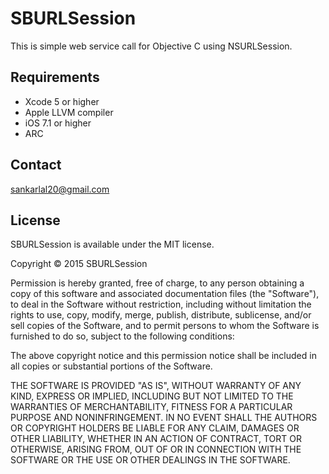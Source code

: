 # SBURLSession
This is simple web service call for Objective C using NSURLSession.

## Requirements
* Xcode 5 or higher
* Apple LLVM compiler
* iOS 7.1 or higher
* ARC

## Contact
sankarlal20@gmail.com

## License

SBURLSession is available under the MIT license.

Copyright © 2015 SBURLSession

Permission is hereby granted, free of charge, to any person obtaining a copy of this software and associated documentation files (the "Software"), to deal in the Software without restriction, including without limitation the rights to use, copy, modify, merge, publish, distribute, sublicense, and/or sell copies of the Software, and to permit persons to whom the Software is furnished to do so, subject to the following conditions:

The above copyright notice and this permission notice shall be included in all copies or substantial portions of the Software.

THE SOFTWARE IS PROVIDED "AS IS", WITHOUT WARRANTY OF ANY KIND, EXPRESS OR IMPLIED, INCLUDING BUT NOT LIMITED TO THE WARRANTIES OF MERCHANTABILITY, FITNESS FOR A PARTICULAR PURPOSE AND NONINFRINGEMENT. IN NO EVENT SHALL THE AUTHORS OR COPYRIGHT HOLDERS BE LIABLE FOR ANY CLAIM, DAMAGES OR OTHER LIABILITY, WHETHER IN AN ACTION OF CONTRACT, TORT OR OTHERWISE, ARISING FROM, OUT OF OR IN CONNECTION WITH THE SOFTWARE OR THE USE OR OTHER DEALINGS IN THE SOFTWARE.
